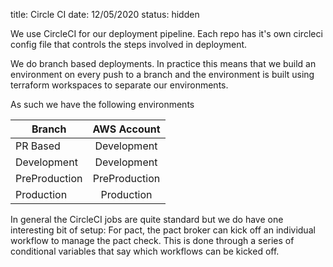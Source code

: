 title: Circle CI
date: 12/05/2020
status: hidden

We use CircleCI for our deployment pipeline. Each repo has it's own circleci config file that 
controls the steps involved in deployment.

We do branch based deployments. In practice this means that we build an environment on every 
push to a branch and the environment is built using terraform workspaces to separate our 
environments.

As such we have the following environments

| Branch        | AWS Account   |
| ------------- |:-------------:|
| PR Based      | Development   |
| Development   | Development   |
| PreProduction | PreProduction |
| Production    | Production    |

In general the CircleCI jobs are quite standard but we do have one interesting bit of setup:
For pact, the pact broker can kick off an individual workflow to manage the pact check. 
This is done through a series of conditional variables that say which workflows 
can be kicked off.
